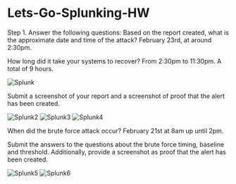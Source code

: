 # Lets-Go-Splunking-HW

Step 1. Answer the following questions:
Based on the report created, what is the approximate date and time of the attack?
February 23rd, at around 2:30pm.

How long did it take your systems to recover?
From 2:30pm to 11:30pm. A total of 9 hours.

![Splunk](https://user-images.githubusercontent.com/77302201/125696744-894d3c24-ff6b-4e32-95d4-b09d0f293483.png)

Submit a screenshot of your report and a screenshot of proof that the alert has been created.

![Splunk2](https://user-images.githubusercontent.com/77302201/125706293-05b72d70-7ea5-4471-9d35-f3b8c9e81a92.png)
![Splunk3](https://user-images.githubusercontent.com/77302201/125706347-3560c670-a811-4de4-8b27-8f9fc23a8361.png)
![Splunk4](https://user-images.githubusercontent.com/77302201/125706429-9ed1fef7-16ac-4b16-b576-ab7cdd351a05.png)

When did the brute force attack occur?
February 21st at 8am up until 2pm.

Submit the answers to the questions about the brute force timing, baseline and threshold. Additionally, provide a screenshot as proof that the alert has been created.

![Splunk5](https://user-images.githubusercontent.com/77302201/125707371-6ccf826c-b861-4d59-93c2-03846e81a667.png)
![Splunk6](https://user-images.githubusercontent.com/77302201/125707455-a40b4f3a-3e90-47ae-bf76-5a4711da404b.png)
